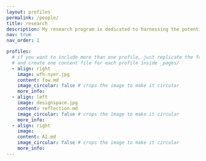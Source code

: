 ```yaml
---
layout: profiles
permalink: /people/
title: research
description: My research program is dedicated to harnessing the potential of technology to empower individuals in their quest for meaningful and sustainable lives. It centers around the use of design as a catalyst for creating cultural significance and shaping specific ways of living. Here are the current and featured research projects.
nav: true
nav_order: 1

profiles:
  # if you want to include more than one profile, just replicate the following block
  # and create one content file for each profile inside _pages/
  - align: right
    image: wfh-nyer.jpg
    content: fow.md
    image_circular: false # crops the image to make it circular
    more_info:
  - align: left
    image: designspace.jpg
    content: reflection.md
    image_circular: false # crops the image to make it circular
    more_info:
  - align: right
    image:
    content: AI.md
    image_circular: false # crops the image to make it circular
    more_info:
---
```

